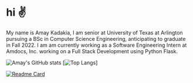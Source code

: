 # hi :v:
My name is Amay Kadakia, I am senior at University of Texas at Arlington pursuing a BSc in Computer Science Engineering, anticipating to graduate in Fall 2022.
I am am currently working as a Software Engineering Intern at Amdocs, Inc. working on a Full Stack Development using Python Flask. 

![Amay's GitHub stats](https://github-readme-stats.vercel.app/api?username=kadakiaamay02&show_icons=true&theme=dark&count_private=true&hide=prs)
[![Top Langs](https://github-readme-stats.vercel.app/api/top-langs/?username=kadakiaamay02&theme=dark)]

[![Readme Card](https://github-readme-stats.vercel.app/api/pin/?username=kadakiaamay02&repo=kadakaiaamay02)](https://github.com/kadakaiaamay02/kadakaiaamay02)
